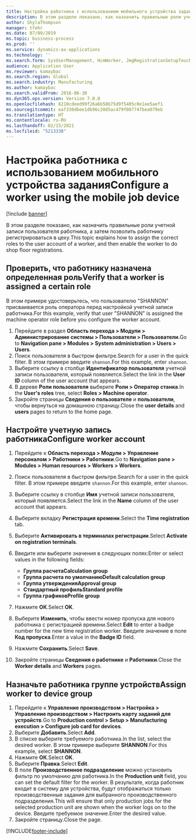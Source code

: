 ```yaml
---
title: Настройка работника с использованием мобильного устройства задания
description: В этом разделе показано, как назначить правильные роли учетной записи пользователя работника, а затем позволить работнику регистрироваться в цеху.
author: ShylaThompson
manager: tfehr
ms.date: 07/09/2019
ms.topic: business-process
ms.prod: ''
ms.service: dynamics-ax-applications
ms.technology: ''
ms.search.form: SysUserManagement, HcmWorker, JmgRegistrationSetupTouch, JmgRegistrationSetupAssignUsers
audience: Application User
ms.reviewer: kamaybac
ms.search.region: Global
ms.search.industry: Manufacturing
ms.author: kamaybac
ms.search.validFrom: 2016-06-30
ms.dyn365.ops.version: Version 7.0.0
ms.openlocfilehash: 6210cdeed99f26a6b58b75d9f5405c0e1ee5aef1
ms.sourcegitcommit: eaf330dbee1db96c20d5ac479f007747bea079eb
ms.translationtype: HT
ms.contentlocale: ru-RU
ms.lasthandoff: 02/15/2021
ms.locfileid: "5213338"
---
```

# <a name="configure-a-worker-using-the-mobile-job-device"></a><span data-ttu-id="7d5f0-103">Настройка работника с использованием мобильного устройства задания</span><span class="sxs-lookup"><span data-stu-id="7d5f0-103">Configure a worker using the mobile job device</span></span>

[!include [banner](../../includes/banner.md)]

<span data-ttu-id="7d5f0-104">В этом разделе показано, как назначить правильные роли учетной записи пользователя работника, а затем позволить работнику регистрироваться в цеху.</span><span class="sxs-lookup"><span data-stu-id="7d5f0-104">This topic explains how to assign the correct roles to the user account of a worker, and then enable the worker to do shop floor registrations.</span></span>

## <a name="verify-that-a-worker-is-assigned-a-certain-role"></a><span data-ttu-id="7d5f0-105">Проверить, что работнику назначена определенная роль</span><span class="sxs-lookup"><span data-stu-id="7d5f0-105">Verify that a worker is assigned a certain role</span></span>

<span data-ttu-id="7d5f0-106">В этом примере удостоверьтесь, что пользователю "SHANNON" присваивается роль оператора перед настройкой учетной записи работника.</span><span class="sxs-lookup"><span data-stu-id="7d5f0-106">For this example, verify that user "SHANNON" is assigned the machine operator role before you configure the worker account.</span></span>

1. <span data-ttu-id="7d5f0-107">Перейдите в раздел **Область перехода > Модули > Администрирование системы > Пользователи > Пользователи**.</span><span class="sxs-lookup"><span data-stu-id="7d5f0-107">Go to **Navigation pane > Modules > System administration > Users > Users**.</span></span>
2. <span data-ttu-id="7d5f0-108">Поиск пользователя в быстром фильтре.</span><span class="sxs-lookup"><span data-stu-id="7d5f0-108">Search for a user in the quick filter.</span></span> <span data-ttu-id="7d5f0-109">В этом примере введите `shannon`.</span><span class="sxs-lookup"><span data-stu-id="7d5f0-109">For this example, enter `shannon`.</span></span>
3. <span data-ttu-id="7d5f0-110">Выберите ссылку в столбце **Идентификатор пользователя** учетной записи пользователя, который появляется.</span><span class="sxs-lookup"><span data-stu-id="7d5f0-110">Select the link in the **User ID** column of the user account that appears.</span></span>
4. <span data-ttu-id="7d5f0-111">В дереве **Роли пользователя** выберите **Роли > Оператор станка**.</span><span class="sxs-lookup"><span data-stu-id="7d5f0-111">In the **User's roles** tree, select **Roles > Machine operator**.</span></span>
5. <span data-ttu-id="7d5f0-112">Закройте страницы **Сведения о пользователе** и **пользователи**, чтобы вернуться на домашнюю страницу.</span><span class="sxs-lookup"><span data-stu-id="7d5f0-112">Close the **user details** and **users** pages to return to the home page.</span></span>

## <a name="configure-worker-account"></a><span data-ttu-id="7d5f0-113">Настройте учетную запись работника</span><span class="sxs-lookup"><span data-stu-id="7d5f0-113">Configure worker account</span></span>
1. <span data-ttu-id="7d5f0-114">Перейдите к **Область перехода > Модули > Управление персоналом > Работники > Работники**.</span><span class="sxs-lookup"><span data-stu-id="7d5f0-114">Go to **Navigation pane > Modules > Human resources > Workers > Workers**.</span></span>
2. <span data-ttu-id="7d5f0-115">Поиск пользователя в быстром фильтре.</span><span class="sxs-lookup"><span data-stu-id="7d5f0-115">Search for a user in the quick filter.</span></span> <span data-ttu-id="7d5f0-116">В этом примере введите `shannon`.</span><span class="sxs-lookup"><span data-stu-id="7d5f0-116">For this example, enter `shannon`.</span></span>
3. <span data-ttu-id="7d5f0-117">Выберите ссылку в столбце **Имя** учетной записи пользователя, который появляется.</span><span class="sxs-lookup"><span data-stu-id="7d5f0-117">Select the link in the **Name** column of the user account that appears.</span></span>
4. <span data-ttu-id="7d5f0-118">Выберите вкладку **Регистрация времени**.</span><span class="sxs-lookup"><span data-stu-id="7d5f0-118">Select the **Time registration** tab.</span></span>
5. <span data-ttu-id="7d5f0-119">Выберите **Активировать в терминалах регистрации**.</span><span class="sxs-lookup"><span data-stu-id="7d5f0-119">Select **Activate on registration terminals**.</span></span>
6. <span data-ttu-id="7d5f0-120">Введите или выберите значения в следующих полях:</span><span class="sxs-lookup"><span data-stu-id="7d5f0-120">Enter or select values in the following fields:</span></span>  

    - <span data-ttu-id="7d5f0-121">**Группа расчета**</span><span class="sxs-lookup"><span data-stu-id="7d5f0-121">**Calculation group**</span></span>  
    - <span data-ttu-id="7d5f0-122">**Группа расчета по умолчанию**</span><span class="sxs-lookup"><span data-stu-id="7d5f0-122">**Default calculation group**</span></span>  
    - <span data-ttu-id="7d5f0-123">**Группа утверждения**</span><span class="sxs-lookup"><span data-stu-id="7d5f0-123">**Approval group**</span></span>  
    - <span data-ttu-id="7d5f0-124">**Стандартный профиль**</span><span class="sxs-lookup"><span data-stu-id="7d5f0-124">**Standard profile**</span></span>  
    - <span data-ttu-id="7d5f0-125">**Группа графиков**</span><span class="sxs-lookup"><span data-stu-id="7d5f0-125">**Profile group**</span></span>  

7. <span data-ttu-id="7d5f0-126">Нажмите **ОК**.</span><span class="sxs-lookup"><span data-stu-id="7d5f0-126">Select **OK**.</span></span>
8. <span data-ttu-id="7d5f0-127">Выберите **Изменить**, чтобы ввести номер пропуска для нового работника с регистрацией времени.</span><span class="sxs-lookup"><span data-stu-id="7d5f0-127">Select **Edit** to enter a badge number for the new time registration worker.</span></span> <span data-ttu-id="7d5f0-128">Введите значение в поле **Код пропуска**.</span><span class="sxs-lookup"><span data-stu-id="7d5f0-128">Enter a value in the **Badge ID** field.</span></span>
9. <span data-ttu-id="7d5f0-129">Нажмите **Сохранить**.</span><span class="sxs-lookup"><span data-stu-id="7d5f0-129">Select **Save**.</span></span>
10. <span data-ttu-id="7d5f0-130">Закройте страницы **Сведения о работнике** и **Работники**.</span><span class="sxs-lookup"><span data-stu-id="7d5f0-130">Close the **Worker details** and **Workers** pages.</span></span>

## <a name="assign-worker-to-device-group"></a><span data-ttu-id="7d5f0-131">Назначьте работника группе устройств</span><span class="sxs-lookup"><span data-stu-id="7d5f0-131">Assign worker to device group</span></span>
1. <span data-ttu-id="7d5f0-132">Перейдите к **Управление производством > Настройка > Управление производством > Настроить карту заданий для устройств**.</span><span class="sxs-lookup"><span data-stu-id="7d5f0-132">Go to **Production control > Setup > Manufacturing execution > Configure job card for devices**.</span></span>
2. <span data-ttu-id="7d5f0-133">Выберите **Добавить**.</span><span class="sxs-lookup"><span data-stu-id="7d5f0-133">Select **Add**.</span></span>
3. <span data-ttu-id="7d5f0-134">В списке выберите требуемого работника.</span><span class="sxs-lookup"><span data-stu-id="7d5f0-134">In the list, select the desired worker.</span></span> <span data-ttu-id="7d5f0-135">В этом примере выберите **SHANNON**.</span><span class="sxs-lookup"><span data-stu-id="7d5f0-135">For this example, select **SHANNON**.</span></span>
4. <span data-ttu-id="7d5f0-136">Нажмите **ОК**.</span><span class="sxs-lookup"><span data-stu-id="7d5f0-136">Select **OK**.</span></span>
5. <span data-ttu-id="7d5f0-137">Выберите **Правка**.</span><span class="sxs-lookup"><span data-stu-id="7d5f0-137">Select **Edit**.</span></span>
6. <span data-ttu-id="7d5f0-138">В поле **Производственное подразделение** можно установить фильтр по умолчанию для работника.</span><span class="sxs-lookup"><span data-stu-id="7d5f0-138">In the **Production unit** field, you can set the default filter for the worker.</span></span> <span data-ttu-id="7d5f0-139">В результате, когда работник входит в систему для устройства, будут отображаться только производственные задания для выбранного производственного подразделения.</span><span class="sxs-lookup"><span data-stu-id="7d5f0-139">This will ensure that only production jobs for the selected production unit are shown when the worker logs on to the device.</span></span> <span data-ttu-id="7d5f0-140">Введите требуемое значение.</span><span class="sxs-lookup"><span data-stu-id="7d5f0-140">Enter the desired value.</span></span>
7. <span data-ttu-id="7d5f0-141">Закройте страницу.</span><span class="sxs-lookup"><span data-stu-id="7d5f0-141">Close the page.</span></span>



[!INCLUDE[footer-include](../../../includes/footer-banner.md)]